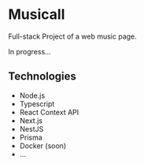 # Musicall

Full-stack Project of a web music page.

In progress...

## Technologies
- Node.js
- Typescript
- React Context API
- Next.js
- NestJS
- Prisma
- Docker (soon)
- ...
